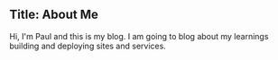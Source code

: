 Title: About Me
---

Hi, I'm Paul and this is my blog. I am going to blog about my learnings building and deploying sites and services. 